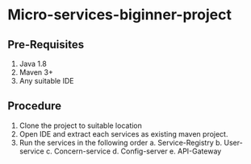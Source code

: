 # Micro-services-biginner-project

## Pre-Requisites
1. Java 1.8
2. Maven 3+
3. Any suitable IDE

## Procedure
1. Clone the project to suitable location
2. Open IDE and extract each services as existing maven project.
3. Run the services in the following order
   a. Service-Registry
   b. User-service
   c. Concern-service
   d. Config-server
   e. API-Gateway
